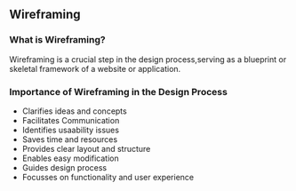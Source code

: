 ## Wireframing

### What is Wireframing?
Wireframing is a crucial step in the design process,serving as a blueprint or skeletal framework of a website or application.
### Importance of Wireframing in the Design Process
- Clarifies ideas and concepts
- Facilitates Communication
- Identifies usaability issues
- Saves time and resources
- Provides clear layout and structure
- Enables easy modification
- Guides design process
- Focusses on functionality and user experience
